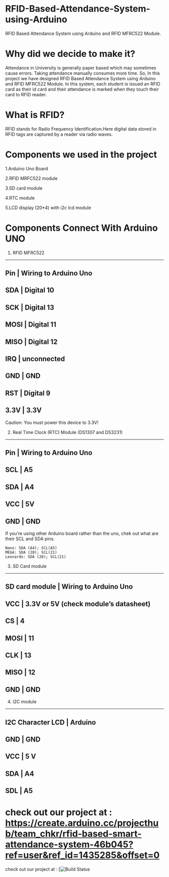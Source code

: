 RFID-Based-Attendance-System-using-Arduino
===
RFID Based Attendance System using Arduino and RFID MFRC522 Module.

# Why did we decide to make it?
Attendance in University is generally paper based which may sometimes cause errors. Taking attendance manually consumes more time. So, In this project we have designed RFID Based Attendance System using Arduino and RFID MFRC522 Module. In this system, each student is issued an RFID card as their id card and their attendance is marked when they touch their card to RFID reader.

# What is RFID?
RFID stands for Radio Frequency Identification.Here digital data stored in RFID tags are captured by a reader via radio waves.

# Components we used in the project
1.Arduino Uno Board

2.RFID MRFC522 module

3.SD card module

4.RTC module

5.LCD display (20*4) with i2c lcd module

# Components Connect With Arduino UNO

1) RFID MFRC522
---------------

Pin   |    Wiring to Arduino Uno
--------------------------------
SDA   |    Digital 10
--------------------------------
SCK   |    Digital 13
--------------------------------
MOSI  |    Digital 11
--------------------------------
MISO  |    Digital 12
--------------------------------
IRQ   |    unconnected
--------------------------------
GND   |    GND
--------------------------------
RST   |    Digital 9
--------------------------------
3.3V  |    3.3V
--------------------------------

Caution: You must power this device to 3.3V!


2) Real Time Clock (RTC) Module (DS1307 and DS3231)
--------------------------------------------------

Pin    |   Wiring to Arduino Uno
--------------------------------
SCL    |   A5
--------------------------------
SDA    |   A4
--------------------------------
VCC    |   5V
--------------------------------
GND    |   GND
--------------------------------

If you’re using other Arduino board rather than the uno, chek out what are their SCL and SDA pins.

    Nano: SDA (A4); SCL(A5)
    MEGA: SDA (20); SCL(21)
    Leonardo: SDA (20); SCL(21)

3) SD Card module
-----------------

SD card module  |   Wiring to Arduino Uno
---------------------------------------------------------
VCC             |   3.3V or 5V (check module’s datasheet)
---------------------------------------------------------
CS              |   4
---------------------------------------------------------
MOSI            |   11
---------------------------------------------------------
CLK             |   13
---------------------------------------------------------
MISO            |   12
---------------------------------------------------------
GND             |   GND
---------------------------------------------------------

4) I2C module
-------------

I2C Character LCD |  Arduino
----------------------------
GND         	  |  GND
----------------------------
VCC        	  |  5 V
----------------------------
SDA        	  |  A4
----------------------------
SDL         	  |  A5
----------------------------


# check out our project at : https://create.arduino.cc/projecthub/team_chkr/rfid-based-smart-attendance-system-46b045?ref=user&ref_id=1435285&offset=0

 check out our project at : [![Build Status](https://create.arduino.cc/projecthub/team_chkr/rfid-based-smart-attendance-system-46b045?ref=user&ref_id=1435285&offset=0)
